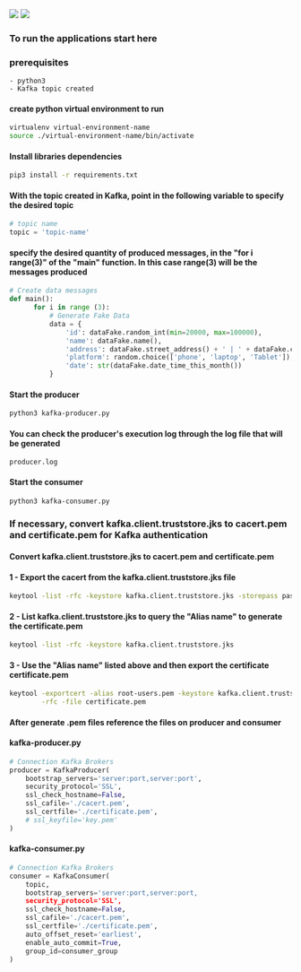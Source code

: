 <div> 
<img src="https://img.shields.io/badge/Python-3776AB?style=for-the-badge&logo=python&logoColor=white" />
<img src="https://img.shields.io/badge/Shell_Script-121011?style=for-the-badge&logo=gnu-bash&logoColor=white" />   
</div>

### To run the applications start here

### prerequisites
```text
- python3
- Kafka topic created
```
#### create python virtual environment to run
```sh
virtualenv virtual-environment-name
source ./virtual-environment-name/bin/activate
```
#### Install libraries dependencies
```sh
pip3 install -r requirements.txt
```
#### With the topic created in Kafka, point in the following variable to specify the desired topic
```python
# topic name
topic = 'topic-name'
```
#### specify the desired quantity of produced messages, in the "for i range(3)" of the "main" function. In this case range(3) will be the messages produced
```python
# Create data messages
def main():
      for i in range (3):
          # Generate Fake Data
          data = {
              'id': dataFake.random_int(min=20000, max=100000),
              'name': dataFake.name(),
              'address': dataFake.street_address() + ' | ' + dataFake.city() + ' | ' + dataFake.country_code(),
              'platform': random.choice(['phone', 'laptop', 'Tablet']),
              'date': str(dataFake.date_time_this_month())
          }
```
#### Start the producer
```sh
python3 kafka-producer.py
```
#### You can check the producer's execution log through the log file that will be generated
```text
producer.log
```
#### Start the consumer
```sh
python3 kafka-consumer.py
```

### If necessary, convert kafka.client.truststore.jks to cacert.pem and certificate.pem for Kafka authentication

#### Convert kafka.client.truststore.jks to cacert.pem and certificate.pem

#### 1 - Export the cacert from the kafka.client.truststore.jks file
```bash
keytool -list -rfc -keystore kafka.client.truststore.jks -storepass pass-kafka.client.truststore | awk '/BEGIN CERTIFICATE/,/END CERTIFICATE/ {print $0}' > cacert.pem
```
#### 2 - List kafka.client.truststore.jks to query the "Alias name" to generate the certificate.pem
```bash
keytool -list -rfc -keystore kafka.client.truststore.jks
```
#### 3 - Use the "Alias name" listed above and then export the certificate certificate.pem
```bash
keytool -exportcert -alias root-users.pem -keystore kafka.client.truststore.jks \
        -rfc -file certificate.pem
```
#### After generate .pem files reference the files on producer and consumer

#### kafka-producer.py
```python
# Connection Kafka Brokers
producer = KafkaProducer(
    bootstrap_servers='server:port,server:port',
    security_protocol='SSL',
    ssl_check_hostname=False,
    ssl_cafile='./cacert.pem',
    ssl_certfile='./certificate.pem',
    # ssl_keyfile='key.pem'
)
```

#### kafka-consumer.py
```python
# Connection Kafka Brokers
consumer = KafkaConsumer(
    topic,
    bootstrap_servers='server:port,server:port,
    security_protocol='SSL',
    ssl_check_hostname=False,
    ssl_cafile='./cacert.pem',
    ssl_certfile='./certificate.pem',
    auto_offset_reset='earliest',
    enable_auto_commit=True,
    group_id=consumer_group
)
```
